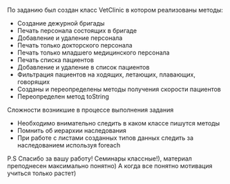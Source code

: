 По заданию был создан класс VetClinic в котором реализованы методы:
* Создание дежурной бригады
* Печать персонала состоящих в бригаде
* Добавление и удаление персонала
* Печать только докторского персонала
* Печать только младшего медицинского персонала
* Печать списка пациентов
* Добавление и удаление в список пациентов
* Фильтрация пациентов на ходящих, летающих, плавающих, говорящих
* Созданы и переопределены методы получения скорости пациентов
* Переопределен метод toString


Сложности возникшие в процессе выполнения задания

* Необходимо внимательно следить в каком классе пишутся методы
* Помнить об иерархии наследования
* При работе с листами созданных типов данных следить за наследованием
 используя foreach


P.S Спасибо за вашу работу! Семинары классные!), материал преподнесен максимально понятно)
А когда все понятно мотивация учиться только растет)
